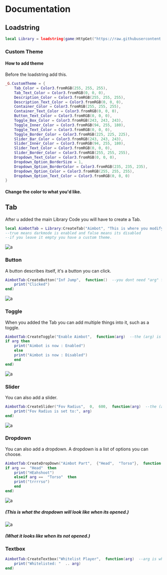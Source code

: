 
# Documentation
## Loadstring
```lua
local Library = loadstring(game:HttpGet("https://raw.githubusercontent.com/preztel/AzureLibrary/master/uilib.lua", true))()
```
###  Custom Theme
#### How to add theme
Before the loadstring add this.
```lua
_G.CustomTheme = {
	Tab_Color = Color3.fromRGB(255, 255, 255),
    Tab_Text_Color = Color3.fromRGB(0, 0, 0),
    Description_Color = Color3.fromRGB(255, 255, 255),
    Description_Text_Color = Color3.fromRGB(0, 0, 0),
    Container_Color = Color3.fromRGB(255, 255, 255),
    Container_Text_Color = Color3.fromRGB(0, 0, 0),
    Button_Text_Color = Color3.fromRGB(0, 0, 0),
    Toggle_Box_Color = Color3.fromRGB(243, 243, 243),
    Toggle_Inner_Color = Color3.fromRGB(94, 255, 180),
    Toggle_Text_Color = Color3.fromRGB(0, 0, 0),
    Toggle_Border_Color = Color3.fromRGB(225, 225, 225),
    Slider_Bar_Color = Color3.fromRGB(243, 243, 243),
    Slider_Inner_Color = Color3.fromRGB(94, 255, 180),
    Slider_Text_Color = Color3.fromRGB(0, 0, 0),
	Slider_Border_Color = Color3.fromRGB(255, 255, 255),
    Dropdown_Text_Color = Color3.fromRGB(0, 0, 0),
    Dropdown_Option_BorderSize = 1,
    Dropdown_Option_BorderColor = Color3.fromRGB(235, 235, 235),
    Dropdown_Option_Color = Color3.fromRGB(255, 255, 255),
    Dropdown_Option_Text_Color = Color3.fromRGB(0, 0, 0)
}
```
#### Change the color to what you'd like.
## Tab
After u added the main Library Code you will have to create a Tab.
```lua
local AimbotTab = Library:CreateTab("Aimbot", "This is where you modify the Aimbot", true) 
--true means darkmode is enabled and false means its disabled
--if you leave it empty you have a custom theme.
```
![a](https://609170648-files.gitbook.io/~/files/v0/b/gitbook-legacy-files/o/assets%2F-M8u7ma8cFA82xUPtanI%2F-M8vea4dhQzSv9BEPDf_%2F-M9-EcuorSr-HVoz148m%2FSkjermbilde.JPG?alt=media&token=1ccd99aa-a66c-410c-9bb9-0316d3068aba)

### Button
A button describes itself, it's a button you can click.
```lua
AimbotTab:CreateButton("Inf Jump",  function()  --you dont need "arg" for a button
	print("Clicked")
end)
```
![a](https://609170648-files.gitbook.io/~/files/v0/b/gitbook-legacy-files/o/assets%2F-M8u7ma8cFA82xUPtanI%2F-M9-Fx0xwmoSp0aj8qY9%2F-M9-GT6yT5DOZ86RYnNo%2FSkjermbilde.JPG?alt=media&token=2f3602f2-4677-467f-a364-f16fc5aff11a)

### Toggle
When you added the Tab you can add multiple things into it, such as a toggle.
```lua
AimbotTab:CreateToggle("Enable Aimbot",  function(arg)  --the (arg) is if the checkbox is toggled or not
if arg then
	print("Aimbot is now : Enabled")
	else
	print("Aimbot is now : Disabled")
	end
end)
```
![a](https://609170648-files.gitbook.io/~/files/v0/b/gitbook-legacy-files/o/assets%2F-M8u7ma8cFA82xUPtanI%2F-M8vea4dhQzSv9BEPDf_%2F-M9-FA7CdSN4_p3B39u5%2FSkjermbilde.JPG?alt=media&token=d9c7ddbf-f93d-4977-bd7b-e306dc2148cb)

### Slider
You can also add a slider.
```lua
AimbotTab:CreateSlider("Fov Radius",  0,  600,  function(arg)  --the (arg) is the sliders value
	print("Fov Radius is set to:", arg)
end)
```
![a](https://609170648-files.gitbook.io/~/files/v0/b/gitbook-legacy-files/o/assets%2F-M8u7ma8cFA82xUPtanI%2F-M8vea4dhQzSv9BEPDf_%2F-M9-Fgmito2wUwxj-55H%2FSkjermbilde.JPG?alt=media&token=6c65d6c9-64d7-4cd4-b2a9-44e341e31b7a)

### Dropdown
You can also add a dropdown. A dropdown is a list of options you can choose.
```lua
AimbotTab:CreateDropDown("Aimbot Part",  {"Head",  "Torso"},  function(arg)  --the (arg) is the option you choose
if arg ==  "Head"  then
	print("HEahshoot")
	elseif arg ==  "Torso"  then
	print("trrrrso")
	end
end)
```
![a](https://609170648-files.gitbook.io/~/files/v0/b/gitbook-legacy-files/o/assets%2F-M8u7ma8cFA82xUPtanI%2F-M9-Fx0xwmoSp0aj8qY9%2F-M9-G-5lb5XlU6NgsPiR%2FSkjermbilde.JPG?alt=media&token=03ad1bfb-8da7-4363-ab91-b4559ca345de)
#####	 (This is what the dropdown will look like when its opened.)
![a](https://609170648-files.gitbook.io/~/files/v0/b/gitbook-legacy-files/o/assets%2F-M8u7ma8cFA82xUPtanI%2F-M9-Fx0xwmoSp0aj8qY9%2F-M9-GCJOC-x6oy-XLRRF%2FSkjermbilde.JPG?alt=media&token=a71fa4e9-877f-49e3-a7f2-7c4346ea5bfe)
##### (What it looks like when its not opened.)

### Textbox
```lua
AimbotTab:CreateTextbox("Whitelist Player",  function(arg)  --arg is what the text is inside the textbox
	print("Whitelisted: "  .. arg)
end)
```
